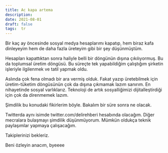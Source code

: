 ```yaml
---
title: Ac kapa artema
description:
date: 2021-08-01 
draft: false
tags:  tr
---
```



Bir kaç ay öncesinde sosyal medya hesaplarımı kapatıp, hem biraz kafa dinleyeyim hem de daha fazla üreteyim gibi bir şey düşünmüştüm.

Hesapları kapattıktan sonra haliyle belli bir döngünün dışına çıkılıyormuş. Bu da toplumsal üretim döngüsü. Bu süreçte tek yapabildiğim çalıştığım şirketin işleriyle ilgilenmek ve tatil yapmak oldu.

Aslında çok fena olmadı bir ara vermiş olduk. Fakat yazıp üretebilmek için üretim-tüketim döngüsünün çok da dışına çıkmamak lazım sanırım. En nihayetinde sosyal varlıklarız. Teknoloji de artık sosyalliğimizi dijitalleştirdiği için çok da direnmemek lazım.

Şimdilik bu konudaki fikirlerim böyle. Bakalım bir süre sonra ne olacak.

Twitterda aynı isimde twitter.com/delirehberi hesabında olacağım. Diğer mecralara bulaşmayı şimdilik düşünmüyorum. Mümkün oldukça teknik paylaşımlar yapmaya çalışacağım.

Takiplerinizi bekleriz.

Beni özleyin anacım, byeeee

